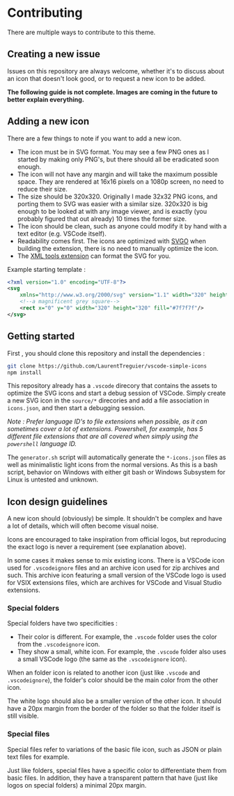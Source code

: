# Contributing

There are multiple ways to contribute to this theme.

## Creating a new issue

Issues on this repository are always welcome, whether it's to discuss about an icon that doesn't look good, or to request a new icon to be added.

__The following guide is not complete. Images are coming in the future to better explain everything.__

## Adding a new icon

There are a few things to note if you want to add a new icon.
- The icon must be in SVG format. You may see a few PNG ones as I started by making only PNG's, but there should all be eradicated soon enough.
- The icon will not have any margin and will take the maximum possible space. They are rendered at 16x16 pixels on a 1080p screen, no need to reduce their size.
- The size should be 320x320. Originally I made 32x32 PNG icons, and porting them to SVG was easier with a similar size. 320x320 is big enough to be looked at with any image viewer, and is exactly (you probably figured that out already) 10 times the former size.
- The icon should be clean, such as anyone could modify it by hand with a text editor (e.g. VSCode itself).
- Readability comes first. The icons are optimized with [SVGO](https://www.npmjs.com/package/svgo) when building the extension, there is no need to manually optimize the icon.
- The [XML tools extension](https://marketplace.visualstudio.com/items?itemName=DotJoshJohnson.xml) can format the SVG for you.

Example starting template :
```xml
<?xml version="1.0" encoding="UTF-8"?>
<svg 
    xmlns="http://www.w3.org/2000/svg" version="1.1" width="320" height="320">
    <!--a magnificent grey square-->
    <rect x="0" y="0" width="320" height="320" fill="#7f7f7f"/>
</svg>
```

## Getting started

First , you should clone this repository and install the dependencies :
```sh
git clone https://github.com/LaurentTreguier/vscode-simple-icons
npm install
```

This repository already has a `.vscode` direcory that contains the assets to optimize the SVG icons and start a debug session of VSCode. Simply create a new SVG icon in the `source/*` direcories and add a file association in `icons.json`, and then start a debugging session.

_Note : Prefer language ID's to file extensions when possible, as it can sometimes cover a lot of extensions. Powershell, for example, has 5 different file extensions that are all covered when simply using the `powershell` language ID._

The `generator.sh` script will automatically generate the `*-icons.json` files as well as minimalistic light icons from the normal versions. As this is a bash script, behavior on Windows with either git bash or Windows Subsystem for Linux is untested and unknown.

## Icon design guidelines

A new icon should (obviously) be simple. It shouldn't be complex and have a lot of details, which will often become visual noise.

Icons are encouraged to take inspiration from official logos, but reproducing the exact logo is never a requirement (see explanation above).

In some cases it makes sense to mix existing icons. There is a VSCode icon used for `.vscodeignore` files and an archive icon used for zip archives and such. This archive icon featuring a small version of the VSCode logo is used for VSIX extensions files, which are archives for VSCode and Visual Studio extensions.

### Special folders

Special folders have two specificities :
- Their color is different. For example, the `.vscode` folder uses the color from the `.vscodeignore` icon.
- They show a small, white icon. For example,  the `.vscode` folder also uses a small VSCode logo (the same as the `.vscodeignore` icon).

When an folder icon is related to another icon (just like `.vscode` and `.vscodeignore`), the folder's color should be the main color from the other icon.

The white logo should also be a smaller version of the other icon. It should have a 20px margin from the border of the folder so that the folder itself is still visible.

### Special files

Special files refer to variations of the basic file icon, such as JSON or plain text files for example.

Just like folders, special files have a specific color to differentiate them from basic files. In addition, they have a transparent pattern that have (just like logos on special folders) a minimal 20px margin.